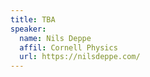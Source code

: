 ```yaml
---
title: TBA
speaker:
  name: Nils Deppe
  affil: Cornell Physics
  url: https://nilsdeppe.com/
---
```

